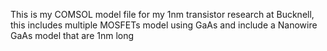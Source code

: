 This is my COMSOL model file for my 1nm transistor research at Bucknell, this includes multiple MOSFETs model using GaAs and include a Nanowire GaAs model that are 1nm long
